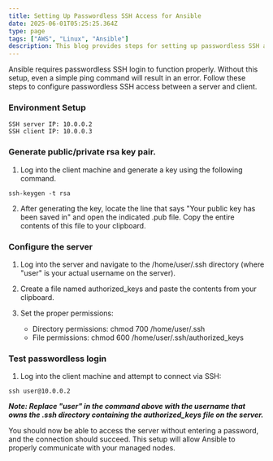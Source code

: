 ```yaml
---
title: Setting Up Passwordless SSH Access for Ansible
date: 2025-06-01T05:25:25.364Z
type: page
tags: ["AWS", "Linux", "Ansible"] 
description: This blog provides steps for setting up passwordless SSH access for Ansible.
---
```


Ansible requires passwordless SSH login to function properly. Without this setup, even a simple ping command will result in an error. Follow these steps to configure passwordless SSH access between a server and client.

### Environment Setup

```
SSH server IP: 10.0.0.2 
SSH client IP: 10.0.0.3
```

### Generate public/private rsa key pair.

1. Log into the client machine and generate a key using the following command.

```
ssh-keygen -t rsa
```

2. After generating the key, locate the line that says "Your public key has been saved in" and open the indicated .pub file. Copy the entire contents of this file to your clipboard.

### Configure the server

1. Log into the server and navigate to the /home/user/.ssh directory (where "user" is your actual username on the server).

2. Create a file named authorized_keys and paste the contents from your clipboard.

3. Set the proper permissions:
    - Directory permissions: chmod 700 /home/user/.ssh
    - File permissions: chmod 600 /home/user/.ssh/authorized_keys

### Test passwordless login

1. Log into the client machine and attempt to connect via SSH:

```
ssh user@10.0.0.2
```

***Note: Replace "user" in the command above with the username that owns the .ssh directory containing the authorized_keys file on the server.*** 

You should now be able to access the server without entering a password, and the connection should succeed. This setup will allow Ansible to properly communicate with your managed nodes.
